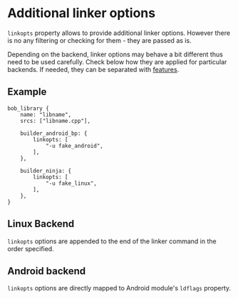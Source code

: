 # Additional linker options

`linkopts` property allows to provide additional linker options. However there is no any filtering or checking for them - they are passed as is.

Depending on the backend, linker options may behave a bit different thus need to be used carefully. Check below how they are applied for particular backends.
If needed, they can be separated with [features](../../features.md).

## Example

```bp
bob_library {
    name: "libname",
    srcs: ["libname.cpp"],

    builder_android_bp: {
        linkopts: [
            "-u fake_android",
        ],
    },

    builder_ninja: {
        linkopts: [
            "-u fake_linux",
        ],
    },
}
```

## Linux Backend

`linkopts` options are appended to the end of the linker command in the order specified.

## Android backend

`linkopts` options are directly mapped to Android module's `ldflags` property.
